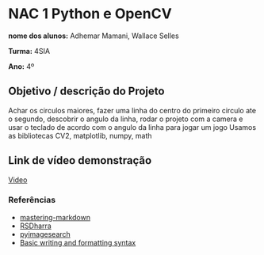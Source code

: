 # NAC 1 Python e OpenCV



**nome dos alunos:** Adhemar Mamani, Wallace Selles

**Turma:** 4SIA

**Ano:** 4º

## Objetivo / descrição do Projeto

Achar os circulos maiores, fazer uma linha do centro do primeiro circulo ate o segundo, descobrir o angulo da linha, rodar o projeto com a camera e usar o teclado de acordo com o angulo da linha para jogar um jogo
Usamos as bibliotecas CV2, matplotlib, numpy, math



## Link de vídeo demonstração

[Video](https://www.youtube.com/watch?v=xva71wynxS0)


### Referências 

* [mastering-markdown](https://guides.github.com/features/mastering-markdown/)
* [RSDharra](https://rsdharra.com/blog/lesson/15.html)
* [pyimagesearch](https://pyimagesearch.com/2014/07/21/detecting-circles-images-using-opencv-hough-circles/)
* [Basic writing and formatting syntax](https://docs.github.com/en/github/writing-on-github/getting-started-with-writing-and-formatting-on-github/basic-writing-and-formatting-syntax)
